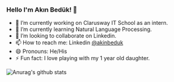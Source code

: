 ### Hello I'm Akın Bedük! 👋

- 🔭 I’m currently working on Clarusway IT School as an intern.
- 🌱 I’m currently learning Natural Language Processing.
- 👯 I’m looking to collaborate on Linkedin.
- 📫 How to reach me: Linkedin [@akinbeduk](https://www.linkedin.com/in/akinbeduk/)
- 😄 Pronouns: He/His
- ⚡ Fun fact: I love playing with my 1 year old daughter.

![Anurag's github stats](https://github-readme-stats.vercel.app/api?username=anuraghazra&theme=algolia&show_icons=true)
